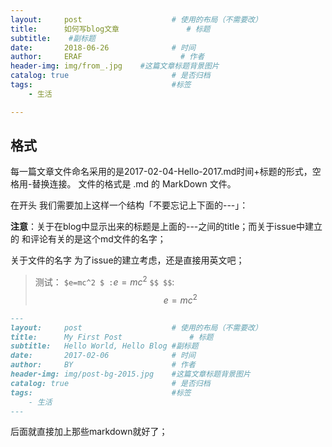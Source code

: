 ```yaml
---
layout:     post                    # 使用的布局（不需要改）
title:      如何写blog文章               # 标题 
subtitle:    #副标题
date:       2018-06-26              # 时间
author:     ERAF                      # 作者
header-img: img/from_.jpg    #这篇文章标题背景图片
catalog: true                       # 是否归档
tags:                               #标签
    - 生活

---
```


## 格式

每一篇文章文件命名采用的是2017-02-04-Hello-2017.md时间+标题的形式，空格用-替换连接。
文件的格式是 .md 的 MarkDown 文件。

在开头 我们需要加上这样一个结构「不要忘记上下面的---」：

**注意**：关于在blog中显示出来的标题是上面的---之间的title；而关于issue中建立的 和评论有关的是这个md文件的名字；

关于文件的名字 为了issue的建立考虑，还是直接用英文吧；

> 测试： `$e=mc^2 $ :`$e=mc^2$
`$$ $$`:$$e=mc^2$$

```markdown
---
layout:     post                    # 使用的布局（不需要改）
title:      My First Post               # 标题 
subtitle:   Hello World, Hello Blog #副标题
date:       2017-02-06              # 时间
author:     BY                      # 作者
header-img: img/post-bg-2015.jpg    #这篇文章标题背景图片
catalog: true                       # 是否归档
tags:                               #标签
    - 生活
---

```
后面就直接加上那些markdown就好了；